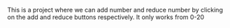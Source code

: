 This is a project where we can add number and reduce number by clicking on the add and reduce buttons respectively. It only works from 0-20
